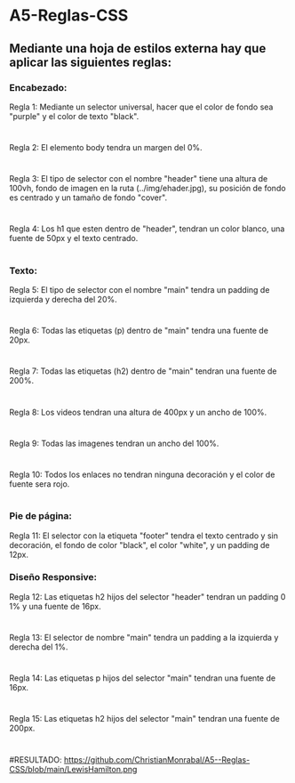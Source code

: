 # A5-Reglas-CSS
## Mediante una hoja de estilos externa hay que aplicar las siguientes reglas:
### Encabezado:
Regla 1: Mediante un selector universal, hacer que el color de fondo sea "purple" y el color de texto "black".
#
Regla 2: El elemento body tendra un margen del 0%.
#
Regla 3: El tipo de selector con el nombre "header" tiene una altura de 100vh, fondo de imagen en la ruta (../img/ehader.jpg), su posición de fondo es centrado y un tamaño de fondo "cover".
#
Regla 4: Los h1 que esten dentro de "header", tendran un color blanco, una fuente de 50px y el texto centrado.
#
### Texto:
Regla 5: El tipo de selector con el nombre "main" tendra un padding de izquierda y derecha del 20%.
#
Regla 6: Todas las etiquetas (p) dentro de "main" tendra una fuente de 20px.
#
Regla 7: Todas las etiquetas (h2) dentro de "main" tendran una fuente de 200%.
#
Regla 8: Los videos tendran una altura de 400px y un ancho de 100%.
#
Regla 9: Todas las imagenes tendran un ancho del 100%.
#
Regla 10: Todos los enlaces no tendran ninguna decoración y el color de fuente sera rojo.
#
### Pie de página:
Regla 11: El selector con la etiqueta "footer" tendra el texto centrado y sin decoración, el fondo de color "black", el color "white", y un padding de 12px.
### Diseño Responsive:
Regla 12: Las etiquetas h2 hijos del selector "header" tendran un padding 0 1% y una fuente de 16px.
#
Regla 13: El selector de nombre "main" tendra un padding a la izquierda y derecha del 1%.
#
Regla 14: Las etiquetas p hijos del selector "main" tendran una fuente de 16px.
#
Regla 15: Las etiquetas h2 hijos del selector "main" tendran una fuente de 200px.
#
#RESULTADO:
https://github.com/ChristianMonrabal/A5--Reglas-CSS/blob/main/LewisHamilton.png
